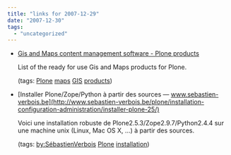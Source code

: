```yaml
---
title: "links for 2007-12-29"
date: "2007-12-30"
tags: 
  - "uncategorized"
---
```


- [Gis and Maps content management software - Plone products](http://www.contentmanagementsoftware.info/plone/gis-and-maps)
    
    List of the ready for use Gis and Maps products for Plone.
    
    (tags: [Plone](http://del.icio.us/heinzwittenbrink/Plone) [maps](http://del.icio.us/heinzwittenbrink/maps) [GIS](http://del.icio.us/heinzwittenbrink/GIS) [products](http://del.icio.us/heinzwittenbrink/products))
    
- [Installer Plone/Zope/Python à partir des sources — www.sebastien-verbois.be](http://www.sebastien-verbois.be/plone/installation-configuration-administration/installer-plone-25/)
    
    Voici une installation robuste de Plone2.5.3/Zope2.9.7/Python2.4.4 sur une machine unix (Linux, Mac OS X, ...) à partir des sources.
    
    (tags: [by:SébastienVerbois](http://del.icio.us/heinzwittenbrink/by:SébastienVerbois) [Plone](http://del.icio.us/heinzwittenbrink/Plone) [installation](http://del.icio.us/heinzwittenbrink/installation))
